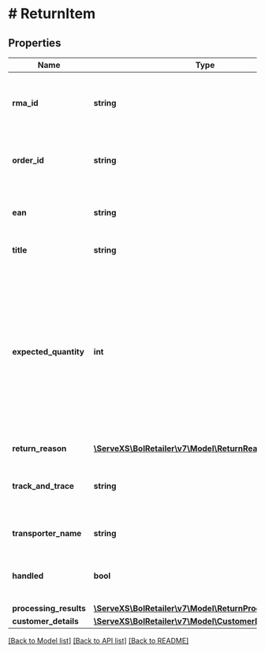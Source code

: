 # # ReturnItem

## Properties

Name | Type | Description | Notes
------------ | ------------- | ------------- | -------------
**rma_id** | **string** | The RMA (Return Merchandise Authorization) identifier of the return. |
**order_id** | **string** | The id of the customer order this return item is in. |
**ean** | **string** | The EAN number associated with this product. |
**title** | **string** | The product title. |
**expected_quantity** | **int** | The quantity that is expected to be returned by the customer. Note: this can be greater than 1 in case the customer ordered a quantity greater than 1 of the same product in the same customer order. |
**return_reason** | [**\ServeXS\BolRetailer\v7\Model\ReturnReason**](ReturnReason.md) |  | [optional]
**track_and_trace** | **string** | The track and trace code that is associated with this transport. | [optional]
**transporter_name** | **string** | The name of the transporter. | [optional]
**handled** | **bool** | Indicates if this return item has been handled (by the retailer). |
**processing_results** | [**\ServeXS\BolRetailer\v7\Model\ReturnProcessingResult[]**](ReturnProcessingResult.md) |  |
**customer_details** | [**\ServeXS\BolRetailer\v7\Model\CustomerDetails**](CustomerDetails.md) |  |

[[Back to Model list]](../../README.md#models) [[Back to API list]](../../README.md#endpoints) [[Back to README]](../../README.md)
